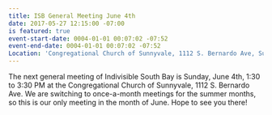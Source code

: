 ```yaml
---
title: ISB General Meeting June 4th
date: 2017-05-27 12:15:00 -07:00
is featured: true
event-start-date: 0004-01-01 00:07:02 -07:52
event-end-date: 0004-01-01 00:07:02 -07:52
Location: 'Congregational Church of Sunnyvale, 1112 S. Bernardo Ave, Sunnyvale '
---
```


The next general meeting of Indivisible South Bay is Sunday, June 4th, 1:30 to 3:30 PM at the Congregational Church of Sunnyvale, 1112 S. Bernardo Ave.  We are switching to once-a-month meetings for the summer months, so this is our only meeting in the month of June.  Hope to see you there!  
